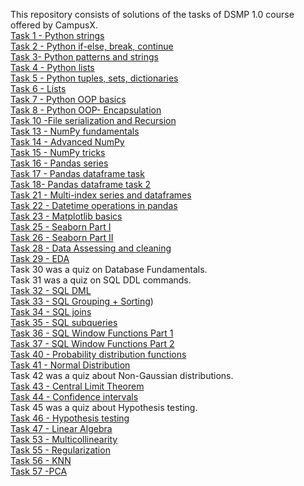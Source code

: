 This repository consists of solutions of the tasks of DSMP 1.0 course offered by CampusX.<br>
[Task 1 - Python strings](https://github.com/diapatel/DSMP-1-tasks/blob/master/strings.ipynb)<br>
[Task 2 - Python if-else, break, continue](https://github.com/diapatel/DSMP-1-tasks/tree/master/task%202)<br>
[Task 3- Python patterns and strings](https://github.com/diapatel/DSMP-1-tasks/tree/master/task%203)<br>
[Task 4 - Python lists](https://github.com/diapatel/DSMP-1-tasks/tree/master/Task%204)<br>
[Task 5 - Python tuples, sets, dictionaries](https://github.com/diapatel/DSMP-1-tasks/tree/master/Task%205)<br>
[Task 6 - Lists](https://github.com/diapatel/DSMP-1-tasks/tree/master/task%206)<br>
[Task 7 - Python OOP basics](https://github.com/diapatel/DSMP-1-tasks/tree/master/task%207)<br>
[Task 8 - Python OOP- Encapsulation](https://github.com/diapatel/DSMP-1-tasks/tree/master/task%208)<br>
[Task 10 -File serialization and Recursion](https://github.com/diapatel/DSMP-1-tasks/tree/master/task%2010)<Br>
[Task 13 - NumPy fundamentals](https://github.com/diapatel/DSMP-1-tasks/tree/master/task%2013)<Br>
[Task 14 - Advanced NumPy](https://github.com/diapatel/DSMP-1-tasks/tree/master/task%2014)<br>
[Task 15 - NumPy tricks](https://github.com/diapatel/DSMP-1-tasks/tree/master/task%2015)<br>
[Task 16 - Pandas series](https://github.com/diapatel/DSMP-1-tasks/tree/master/task%2016)<br>
[Task 17 - Pandas dataframe task](https://github.com/diapatel/DSMP-1-tasks/tree/master/dataframe%20task)<br>
[Task 18- Pandas dataframe task 2](https://github.com/diapatel/DSMP-1-tasks/tree/master/dataframe%20task%202)<br>
[Task 21 - Multi-index series and dataframes](https://github.com/diapatel/DSMP-1-tasks/tree/master/task%2021)<br>
[Task 22 - Datetime operations in pandas](https://github.com/diapatel/DSMP-1-tasks/tree/master/task%2022)<br>
[Task 23 - Matplotlib basics](https://github.com/diapatel/DSMP-1-tasks/tree/master/task%2023)<br>
[Task 25 - Seaborn Part I](https://github.com/diapatel/DSMP-1-tasks/tree/master/task%2025)<br>
[Task 26 - Seaborn Part II](https://github.com/diapatel/DSMP-1-tasks/tree/master/task%2026)<br>
[Task 28 - Data Assessing and cleaning](https://github.com/diapatel/DSMP-1-tasks/tree/master/task%2028)<br>
[Task 29 - EDA](https://github.com/diapatel/DSMP-1-tasks/tree/master/task%2029)<br>
Task 30 was a quiz on Database Fundamentals. <Br>
Task 31 was a quiz on SQL DDL commands. <Br>
[Task 32 - SQL DML](https://github.com/diapatel/DSMP-1-tasks/tree/master/task%2032)<br>
[Task 33 - SQL Grouping + Sorting](https://github.com/diapatel/DSMP-1-tasks/tree/master/task%2033))<br>
[Task 34 - SQL joins](https://github.com/diapatel/DSMP-1-tasks/tree/master/task%2034)<br>
[Task 35 - SQL subqueries](https://github.com/diapatel/DSMP-1-tasks/tree/master/task%2035)<br>
[Task 36 - SQL Window Functions Part 1](https://github.com/diapatel/DSMP-1-tasks/tree/master/task%2036)<br>
[Task 37 - SQL Window Functions Part 2](https://github.com/diapatel/DSMP-1-tasks/tree/master/task%2037)<br>
[Task 40 - Probability distribution functions](https://github.com/diapatel/DSMP-1-tasks/tree/master/task%2040)<br>
[Task 41 - Normal Distribution](https://github.com/diapatel/DSMP-1-tasks/tree/master/task%2041)<br>
Task 42 was a quiz about Non-Gaussian distributions.<Br>
[Task 43 - Central Limit Theorem](https://github.com/diapatel/DSMP-1-tasks/tree/master/task%2043)<br>
[Task 44 - Confidence intervals](https://github.com/diapatel/DSMP-1-tasks/tree/master/task%2044)<br>
Task 45 was a quiz  about Hypothesis testing.<br>
[Task 46 - Hypothesis testing](https://github.com/diapatel/DSMP-1-tasks/tree/master/task%2046)<br>
[Task 47 - Linear Algebra](https://github.com/diapatel/DSMP-1-tasks/tree/master/task%2047)<br>
[Task 53 - Multicollinearity](https://github.com/diapatel/DSMP-1-tasks/tree/master/task%2053)<Br>
[Task 55 - Regularization](https://github.com/diapatel/DSMP-1-tasks/tree/master/regularization%20task)<br>
[Task 56 - KNN](https://github.com/diapatel/DSMP-1-tasks/tree/master/task%2056)<br>
[Task 57 -PCA](https://github.com/diapatel/DSMP-1-tasks/tree/master/task%2057)<Br>
